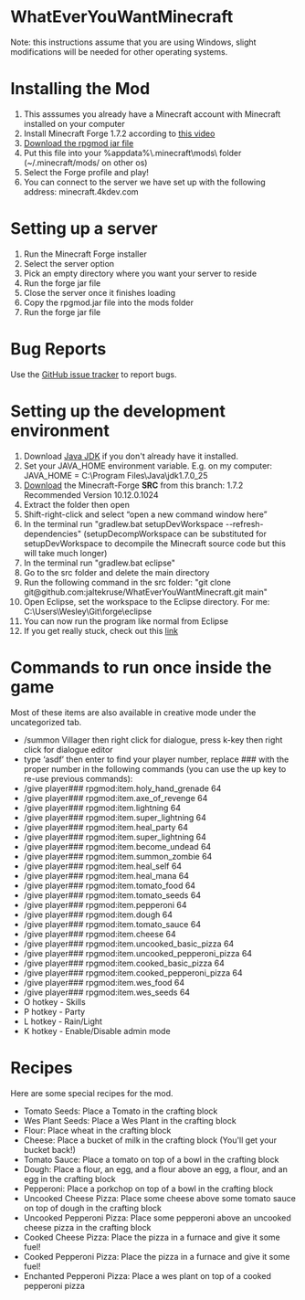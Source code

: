 WhatEverYouWantMinecraft
========================
Note: this instructions assume that you are using Windows, slight modifications will be needed for other operating systems.

<h1>Installing the Mod</h1>
<ol>
	<li>This asssumes you already have a Minecraft account with Minecraft installed on your computer</li>
	<li>Install Minecraft Forge 1.7.2 according to <a href="https://www.youtube.com/watch?v=VfcX9ucyT7s">this video</a></li>
	<li><a href="http://pages.cs.wisc.edu/~wreardan/rpgmod-1.7.2-0.1.jar">Download the rpgmod jar file</a></li>
	<li>Put this file into your %appdata%\.minecraft\mods\ folder (~/.minecraft/mods/ on other os)</li>
	<li>Select the Forge profile and play!</li>
	<li>You can connect to the server we have set up with the following address: minecraft.4kdev.com</li>
</ol>

<h1>Setting up a server</h1>
<ol>
	<li>Run the Minecraft Forge installer</li>
	<li>Select the server option</li>
	<li>Pick an empty directory where you want your server to reside</li>
	<li>Run the forge jar file</li>
	<li>Close the server once it finishes loading</li>
	<li>Copy the rpgmod.jar file into the mods folder</li>
	<li>Run the forge jar file</li>
</ol>

<h1>Bug Reports</h1>
Use the <a href="https://github.com/jaltekruse/WhatEverYouWantMinecraft/issues">GitHub issue tracker</a> to report bugs.

<h1>Setting up the development environment</h1>
<ol>
	<li>Download <a href="http://www.oracle.com/technetwork/java/javase/downloads/index.html">Java JDK</a> if you don't already have it installed.</li>
	<li>Set your JAVA_HOME environment variable.  E.g. on my computer: JAVA_HOME = C:\Program Files\Java\jdk1.7.0_25</li>
	<li><a href="http://files.minecraftforge.net/">Download</a> the Minecraft-Forge <b>SRC</b> from this branch: 1.7.2 Recommended Version 10.12.0.1024</li>
	<li>Extract the folder then open</li>
	<li>Shift-right-click and select “open a new command window here”</li>
	<li>In the terminal run "gradlew.bat setupDevWorkspace --refresh-dependencies" (setupDecompWorkspace can be substituted for setupDevWorkspace to decompile the Minecraft source code but this will take much longer)</li>
	<li>In the terminal run "gradlew.bat eclipse"</li>
	<li>Go to the src folder and delete the main directory</li>
	<li>Run the following command in the src folder: "git clone git@github.com:jaltekruse/WhatEverYouWantMinecraft.git main"</li>
	<li>Open Eclipse, set the workspace to the Eclipse directory.  For me: C:\Users\Wesley\Git\forge\eclipse</li>
	<li>You can now run the program like normal from Eclipse</li>
	<li>If you get really stuck, check out this <a href="http://www.minecraftforge.net/wiki/Installation/Source">link</a></li>
</ol>

<h1>Commands to run once inside the game</h1>
Most of these items are also available in creative mode under the uncategorized tab.
<ul>
	<li>/summon Villager   then right click for dialogue, press k-key then right click for dialogue editor</li>
	<li>type ‘asdf’ then enter to find your player number, replace ### with the proper number in the following commands (you can use the up key to re-use previous commands):</li>
	<li>/give player### rpgmod:item.holy_hand_grenade 64</li>
	<li>/give player### rpgmod:item.axe_of_revenge 64</li>
	<li>/give player### rpgmod:item.lightning 64</li>
	<li>/give player### rpgmod:item.super_lightning 64</li>
	<li>/give player### rpgmod:item.heal_party 64</li>
	<li>/give player### rpgmod:item.super_lightning 64</li>
	<li>/give player### rpgmod:item.become_undead 64</li>
	<li>/give player### rpgmod:item.summon_zombie 64</li>
	<li>/give player### rpgmod:item.heal_self 64</li>
	<li>/give player### rpgmod:item.heal_mana 64</li>
	<li>/give player### rpgmod:item.tomato_food 64</li>
	<li>/give player### rpgmod:item.tomato_seeds 64</li>
	<li>/give player### rpgmod:item.pepperoni 64</li>
	<li>/give player### rpgmod:item.dough 64</li>
	<li>/give player### rpgmod:item.tomato_sauce 64</li>
	<li>/give player### rpgmod:item.cheese 64</li>
	<li>/give player### rpgmod:item.uncooked_basic_pizza 64</li>
	<li>/give player### rpgmod:item.uncooked_pepperoni_pizza 64</li>
	<li>/give player### rpgmod:item.cooked_basic_pizza 64</li>
	<li>/give player### rpgmod:item.cooked_pepperoni_pizza 64</li>
	<li>/give player### rpgmod:item.wes_food 64</li>
	<li>/give player### rpgmod:item.wes_seeds 64</li>
	<li>O hotkey - Skills</li>
	<li>P hotkey - Party</li>
	<li>L hotkey - Rain/Light</li>
	<li>K hotkey - Enable/Disable admin mode</li>
</ul>


<h1>Recipes</h1>
Here are some special recipes for the mod.
<ul>
	<li>Tomato Seeds: Place a Tomato in the crafting block</li>
	<li>Wes Plant Seeds: Place a Wes Plant in the crafting block</li>
	<li>Flour: Place wheat in the crafting block</li>
	<li>Cheese: Place a bucket of milk in the crafting block (You'll get your bucket back!)</li>
	<li>Tomato Sauce: Place a tomato on top of a bowl in the crafting block</li>
	<li>Dough: Place a flour, an egg, and a flour above an egg, a flour, and an egg in the crafting block</li>
    <li>Pepperoni: Place a porkchop on top of a bowl in the crafting block</li>
	<li>Uncooked Cheese Pizza: Place some cheese above some tomato sauce on top of dough in the crafting block</li>
	<li>Uncooked Pepperoni Pizza: Place some pepperoni above an uncooked cheese pizza in the crafting block</li>
	<li>Cooked Cheese Pizza: Place the pizza in a furnace and give it some fuel!</li>
	<li>Cooked Pepperoni Pizza: Place the pizza in a furnace and give it some fuel!</li>
	<li>Enchanted Pepperoni Pizza: Place a wes plant on top of a cooked pepperoni pizza</li>
</ul>
